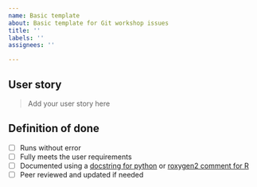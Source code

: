 ```yaml
---
name: Basic template
about: Basic template for Git workshop issues
title: ''
labels: ''
assignees: ''

---
```


## User story
> Add your user story here

## Definition of done
- [ ] Runs without error
- [ ] Fully meets the user requirements
- [ ] Documented using a [docstring for python](https://peps.python.org/pep-0257/) or [roxygen2 comment for R](https://cran.r-project.org/web/packages/roxygen2/vignettes/roxygen2.html)
- [ ] Peer reviewed and updated if needed
